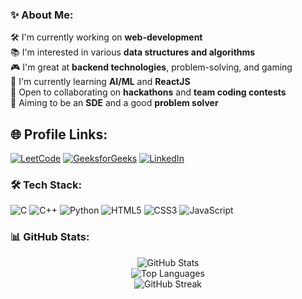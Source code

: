 ### ✨ About Me:

🛠️ I'm currently working on **web-development**  
📚 I'm interested in various **data structures and algorithms**  
🎮 I'm great at **backend technologies**, problem-solving, and gaming  
🤖 I'm currently learning **AI/ML** and **ReactJS**  
🤝 Open to collaborating on **hackathons** and **team coding contests**  
🚀 Aiming to be an **SDE** and a good **problem solver**

## 🌐 Profile Links:

[![LeetCode](https://img.shields.io/badge/LeetCode-FFA116?style=for-the-badge&logo=leetcode&logoColor=black)](https://leetcode.com/u/advita_05/)
[![GeeksforGeeks](https://img.shields.io/badge/GeeksforGeeks-0F9D58?style=for-the-badge&logo=geeksforgeeks&logoColor=white)](https://www.geeksforgeeks.org/user/advitaaaaa/)
[![LinkedIn](https://img.shields.io/badge/LinkedIn-0A66C2?style=for-the-badge&logo=linkedin&logoColor=white)](https://www.linkedin.com/in/advitatalekar05/)

### 🛠️ Tech Stack:

![C](https://img.shields.io/badge/C-A8B9CC?style=for-the-badge&logo=c&logoColor=white)
![C++](https://img.shields.io/badge/C++-00599C?style=for-the-badge&logo=c%2B%2B&logoColor=white)
![Python](https://img.shields.io/badge/Python-3776AB?style=for-the-badge&logo=python&logoColor=white)
![HTML5](https://img.shields.io/badge/HTML5-E34F26?style=for-the-badge&logo=html5&logoColor=white)
![CSS3](https://img.shields.io/badge/CSS3-1572B6?style=for-the-badge&logo=css3&logoColor=white)
![JavaScript](https://img.shields.io/badge/JavaScript-F7DF1E?style=for-the-badge&logo=javascript&logoColor=black)

### 📊 GitHub Stats:

<p align="center">
  <img src="https://github-readme-stats.vercel.app/api?username=AdvitaTalekar&show_icons=true&theme=tokyonight" alt="GitHub Stats" />
  <br>
  <img src="https://github-readme-stats.vercel.app/api/top-langs/?username=AdvitaTalekar&layout=compact&theme=tokyonight" alt="Top Languages" />
  <br>
  <img src="https://github-readme-streak-stats.herokuapp.com/?user=AdvitaTalekar&theme=tokyonight" alt="GitHub Streak" />
</p>




